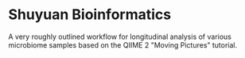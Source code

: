 # Shuyuan Bioinformatics
A very roughly outlined workflow for longitudinal analysis of various microbiome samples based on the QIIME 2 "Moving Pictures" tutorial.
